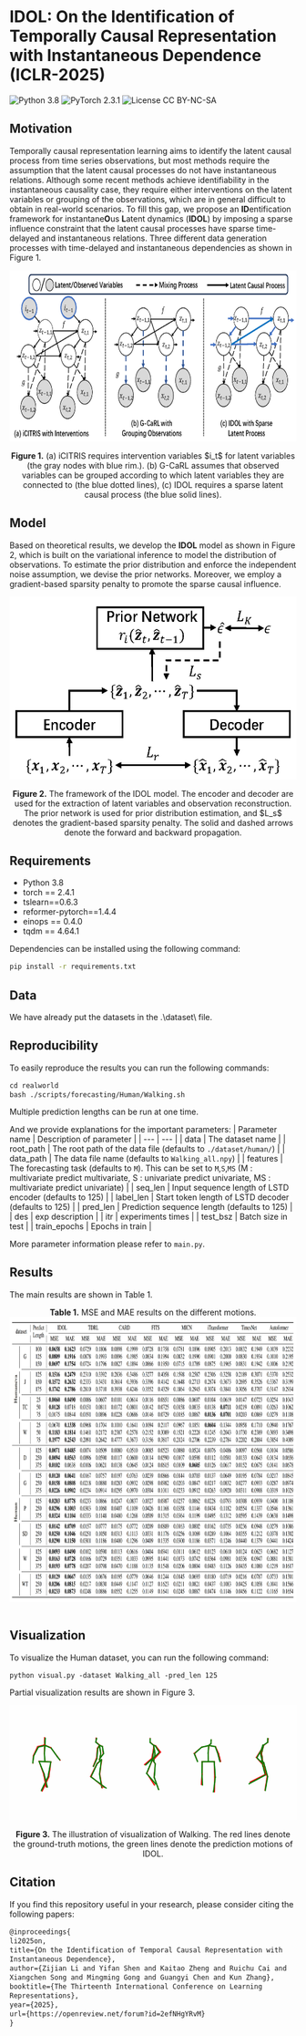 # IDOL: On the Identification of Temporally Causal Representation with Instantaneous Dependence (ICLR-2025)
![Python 3.8](https://img.shields.io/badge/python-3.8-green.svg?style=plastic)
![PyTorch 2.3.1](https://img.shields.io/badge/PyTorch%20-%23EE4C2C.svg?style=plastic)
![License CC BY-NC-SA](https://img.shields.io/badge/license-CC_BY--NC--SA--green.svg?style=plastic)

## Motivation
Temporally causal representation learning aims to identify the latent causal process from time series observations, but most methods require the assumption that the latent causal processes do not have instantaneous relations. Although some recent methods achieve identifiability in the instantaneous causality case, they require either interventions on the latent variables or grouping of the observations, which are in general difficult to obtain in real-world scenarios. To fill this gap, we propose an **ID**entification framework for instantane**O**us **L**atent dynamics (**IDOL**) by imposing a sparse influence constraint that the latent causal processes have sparse time-delayed and instantaneous relations. Three different data generation processes with time-delayed and instantaneous dependencies as shown in Figure 1.
<p align="center">
<img src=".\pic\motivation.png" height = "300" alt="" align=center />
<br><br>
<b>Figure 1.</b> (a) iCITRIS requires intervention variables $i_t$ for latent variables (the gray nodes with blue rim.). (b) G-CaRL assumes that observed variables can be grouped according to which latent variables they are connected to (the blue dotted lines), (c) IDOL requires a sparse latent causal process (the blue solid lines).
</p>

## Model
Based on theoretical results, we develop the **IDOL** model as shown in Figure 2, which is built on the variational inference to model the distribution of observations. To estimate the prior distribution and enforce the independent noise assumption, we devise the prior networks. Moreover, we employ a gradient-based sparsity penalty to promote the sparse causal influence. 
<p align="center">
<img src=".\pic\model.png" height = "320" alt="" align=center />
<br><br>
<b>Figure 2.</b> The framework of the IDOL model. The encoder and decoder are used for the extraction of latent variables and observation reconstruction. The prior network is used for prior distribution estimation, and  $L_s$ denotes the gradient-based sparsity penalty. The solid and dashed arrows denote the forward and backward propagation.

## Requirements

- Python 3.8
- torch == 2.4.1
- tslearn==0.6.3
- reformer-pytorch==1.4.4
- einops == 0.4.0
- tqdm == 4.64.1

Dependencies can be installed using the following command:
```bash
pip install -r requirements.txt
```

## Data

We have already put the datasets in the .\dataset\ file.
## Reproducibility

To easily reproduce the results you can run the following commands:
```
cd realworld
bash ./scripts/forecasting/Human/Walking.sh
```
Multiple prediction lengths can be run at one time. 

And we provide explanations for the important parameters:
| Parameter name | Description of parameter |
| --- | --- |
| data           | The dataset name                                             |
| root_path      | The root path of the data file (defaults to `./dataset/human/`)    |
| data_path      | The data file name (defaults to `Walking_all.npy`)                  |
| features       | The forecasting task (defaults to `M`). This can be set to `M`,`S`,`MS` (M : multivariate predict multivariate, S : univariate predict univariate, MS : multivariate predict univariate) |
| seq_len | Input sequence length of LSTD encoder (defaults to 125) |
| label_len | Start token length of LSTD decoder (defaults to 125) |
| pred_len | Prediction sequence length (defaults to 125) |
| des | exp description |
| itr | experiments times |
| test_bsz | Batch size in test |
| train_epochs | Epochs in train |

More parameter information please refer to `main.py`.


## <span id="resultslink">Results</span>

The main results are shown in Table 1.
<p align="center">
<b>Table 1.</b> MSE and MAE results on the different motions.
<img src=".\pic\results.png" height = "500" alt="" align=center />
<br><br>
</p>

## <span id="resultslink">Visualization</span>

To visualize the Human dataset, you can run the following command:
```
python visual.py -dataset Walking_all -pred_len 125
```
Partial visualization results are shown in Figure 3.
<p align="center">
<img src=".\pic\visual.gif" alt="" align=center />
<br><br><b>Figure 3.</b> The illustration of visualization of Walking. The red lines denote the ground-truth motions, the green lines denote the prediction motions of IDOL. 
</p>

## <span id="citelink">Citation</span>
If you find this repository useful in your research, please consider citing the following papers:

```
@inproceedings{
li2025on,
title={On the Identification of Temporal Causal Representation with Instantaneous Dependence},
author={Zijian Li and Yifan Shen and Kaitao Zheng and Ruichu Cai and Xiangchen Song and Mingming Gong and Guangyi Chen and Kun Zhang},
booktitle={The Thirteenth International Conference on Learning Representations},
year={2025},
url={https://openreview.net/forum?id=2efNHgYRvM}
}
```
